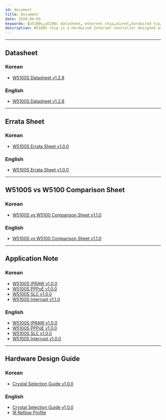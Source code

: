 ```yaml
---
id: document
title: Document
date: 2020-04-03
keywords: [w5100s,w5100s datasheet, ethernet chip,wiznet,hardwired tcp/ip,arduino ethernet,pico ethernet]
description: W5100S chip is a Hardwired Internet controller designed as a full hardwired TCP/IP stack with WIZnet technology
---
```


----

## Datasheet

### Korean
 * <a href="/img/products/w5100s/w5100s_ds_v128k.pdf" target="_blank">W5100S Datasheet v1.2.8</a>

### English
 * <a href="/img/products/w5100s/w5100s_ds_v128e.pdf" target="_blank">W5100S Datasheet v1.2.8</a>

----

## Errata Sheet

### Korean
 * <a href="/img/products/w5100s/w5100s_errata_kr_v100.pdf" target="_blank">W5100S Errata Sheet v1.0.0</a>

### English
 * <a href="/img/products/w5100s/w5100s_errata_en_v100.pdf" target="_blank">W5100S Errata Sheet v1.0.0</a>

----

## W5100S vs W5100 Comparison Sheet

### Korean

 * <a href="/img/products/w5100s/application/w5100svsw5100_cs_v110k.pdf" target="_blank">W5100S vs W5100 Comparison Sheet v1.1.0</a>

### English

 * <a href="/img/products/w5100s/application/w5100svsw5100_cs_v110e.pdf" target="_blank">W5100S vs W5100 Comparison Sheet v1.1.0</a>

----


## Application Note

### Korean

 * <a href="/img/products/w5100s/w5100s_an_ipraw_v100k.pdf" target="_blank">W5100S IPRAW v1.0.0</a>
 * <a href="/img/products/w5100s/application/w5100s_an_pppoe_v100k.pdf" target="_blank">W5100S PPPoE v1.0.0</a>
 * <a href="/img/products/w5100s/application/w5100s_an_slc_v100k.pdf" target="_blank">W5100S SLC v1.0.0</a>
 * <a href="/img/products/w5100s/application/w5100s_an_interrupt_v110k.pdf" target="_blank">W5100S Interrupt v1.1.0</a>

### English

 * <a href="/img/products/w5100s/w5100s_an_ipraw_v100e.pdf" target="_blank">W5100S IPRAW v1.0.0</a>
 * <a href="/img/products/w5100s/application/w5100s_an_pppoe_v100e.pdf" target="_blank">W5100S PPPoE v1.0.0</a>
 * <a href="/img/products/w5100s/application/w5100s_an_slc_v100e.pdf" target="_blank">W5100S SLC v1.0.0</a>
 * <a href="/img/products/w5100s/application/w5100s_an_interrupt_v100e.pdf" target="_blank">W5100S Interrupt v1.0.0</a>

----


## Hardware Design Guide

### Korean

 * <a href="/img/products/w5100s/w5100s_crystal_selection_guide_v100k.pdf" target="_blank">Crystal Selection Guide v1.0.0</a>

### English

 * <a href="/img/products/w5100s/w5100s_crystal_selection_guide_v100e.pdf" target="_blank">Crystal Selection Guide v1.0.0</a>
 * <a href="/img/design_guide/reflow_profile/ir_reflow_profile.pdf" target="_blank">IR Reflow Profile</a>
